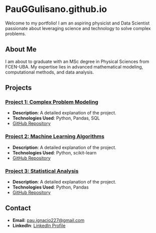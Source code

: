 # PauGGulisano.github.io

Welcome to my portfolio! I am an aspiring physicist and Data Scientist passionate about leveraging science and technology to solve complex problems.

## About Me

I am about to graduate with an MSc degree in Physical Sciences from FCEN-UBA. My expertise lies in advanced mathematical modeling, computational methods, and data analysis.

## Projects

### [Project 1: Complex Problem Modeling](projects/project1.md)
- **Description**: A detailed explanation of the project.
- **Technologies Used**: Python, Pandas, SQL
- [GitHub Repository](https://github.com/username/project1)

### [Project 2: Machine Learning Algorithms](projects/project2.md)
- **Description**: A detailed explanation of the project.
- **Technologies Used**: Python, scikit-learn
- [GitHub Repository](https://github.com/username/project2)

### [Project 3: Statistical Analysis](projects/project3.md)
- **Description**: A detailed explanation of the project.
- **Technologies Used**: Python, Pandas
- [GitHub Repository](https://github.com/username/project3)

## Contact

- **Email**: pau.ignacio227@gmail.com
- **LinkedIn**: [LinkedIn Profile](https://www.linkedin.com/in/pau-garc%C3%ADa-gulisano-310475246/)
